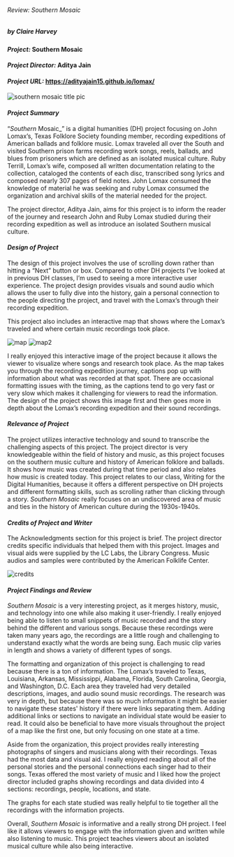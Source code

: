 ###### Review: _Southern Mosaic_
##### by Claire Harvey

#### _Project:_ Southern Mosaic
#### _Project Director:_ Aditya Jain
#### _Project URL:_ https://adityajain15.github.io/lomax/  

![southern mosaic title pic](https://cbharveydh.github.io/Writing-for-the-Digital-Humanities/images/southernmosaic1.png)

#### _Project Summary_ 
“_Southern_ Mosaic_”  is a digital humanities (DH)  project focusing on John Lomax’s, Texas Folklore Society founding member, recording expeditions of American ballads and folklore music. Lomax traveled all over the South and visited Southern prison farms recording work songs, reels, ballads, and blues from prisoners which are defined as an isolated musical culture. Ruby Terrill, Lomax’s wife, composed all written documentation relating to the collection, cataloged the contents of each disc, transcribed song lyrics and composed nearly 307 pages of field notes. John Lomax consumed the knowledge of material he was seeking and ruby Lomax consumed the organization and archival skills of the material needed for the project. 

The project director, Aditya Jain, aims for this project is to inform the reader of the journey and research John and Ruby Lomax studied during their recording expedition as well as introduce an isolated Southern musical culture.


#### _Design of Project_
The design of this project involves the use of scrolling down rather than hitting a “Next” button or box. Compared to other DH projects I’ve looked at in previous DH classes, I’m used to seeing a more interactive user experience. The project design provides visuals and sound audio which allows the user to fully dive into the history, gain a personal connection to the people directing the project, and travel with the Lomax’s through their recording expedition.

This project also includes an interactive map that shows where the Lomax’s traveled and where certain music recordings took place.

![map](https://cbharveydh.github.io/Writing-for-the-Digital-Humanities/images/southernmosaic2.png)
![map2](https://cbharveydh.github.io/Writing-for-the-Digital-Humanities/images/southernmosaic3.png)

I really enjoyed this interactive image of the project because it allows the viewer to visualize where songs and research took place. As the map takes you through the recording expedition journey, captions pop up with information about what was recorded at that spot. There are occasional formatting issues with the timing, as the captions tend to go very fast or very slow which makes it challenging for viewers to read the information. The design of the project shows this image first and then goes more in depth about the Lomax’s recording expedition and their sound recordings.


#### _Relevance of Project_
The project utilizes interactive technology and sound to transcribe the challenging aspects of this project. The project director is very knowledgeable within the field of history and music, as this project focuses on the southern music culture and history of American folklore and ballads. It shows how music was created during that time period and also relates how music is created today. This project relates to our class, Writing for the Digital Humanities, because it offers a different perspective on DH projects and different formatting skills, such as scrolling rather than clicking through a story. _Southern Mosaic_ really focuses on an undiscovered area of music and ties in the history of American culture during the 1930s-1940s.


#### _Credits of Project and Writer_
The Acknowledgments section for this project is brief. The project director credits specific individuals that helped them with this project. Images and visual aids were supplied by the LC Labs, the Library Congress. Music audios and samples were contributed by the American Folklife Center.

![credits](https://cbharveydh.github.io/Writing-for-the-Digital-Humanities/images/creditssouthernmosaic.png)

#### _Project Findings and Review_ 
_Southern Mosaic_ is a very interesting project, as it merges history, music, and technology into one while also making it user-friendly. I really enjoyed being able to listen to small snippets of music recorded and the story behind the different and various songs. Because these recordings were taken many years ago, the recordings are a little rough and challenging to understand exactly what the words are being sung. Each music clip varies in length and shows a variety of different types of songs. 

The formatting and organization of this project is challenging to read because there is a ton of information. The Lomax’s traveled to Texas, Louisiana, Arkansas, Mississippi, Alabama, Florida, South Carolina, Georgia, and Washington, D.C. Each area they traveled had very detailed descriptions, images, and audio sound music recordings. The research was very in depth, but because there was so much information it might be easier to navigate these states' history if there were links separating them. Adding additional links or sections to navigate an individual state would be easier to read. It could also be beneficial to have more visuals throughout the project of a map like the first one, but only focusing on one state at a time. 

Aside from the organization, this project provides really interesting photographs of singers and musicians along with their recordings. Texas had the most data and visual aid. I really enjoyed reading about all of the personal stories and the personal connections each singer had to their songs. Texas offered the most variety of music and I liked how the project director included graphs showing recordings and data divided into 4 sections: recordings, people, locations, and state. 



The graphs for each state studied was really helpful to tie together all the recordings with the information projects. 

Overall, _Southern Mosaic_ is informative and a really strong DH project. I feel like it allows viewers to engage with the information given and written while also listening to music. This project teaches viewers about an isolated musical culture while also being interactive. 
